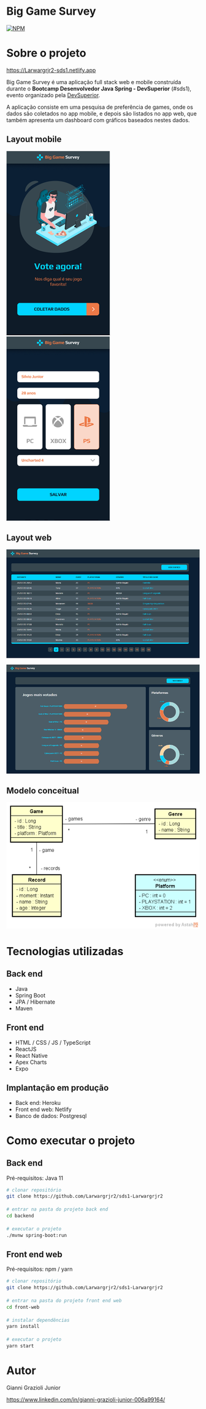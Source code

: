 # Big Game Survey 
[![NPM](https://img.shields.io/npm/l/react)](https://github.com/Larwargrjr2/sds1-Larwargrjr2/blob/master/LICENSE) 

# Sobre o projeto

https://Larwargrjr2-sds1.netlify.app

Big Game Survey é uma aplicação full stack web e mobile construída durante o **Bootcamp Desenvolvedor Java Spring - DevSuperior** (#sds1), evento organizado pela [DevSuperior](https://devsuperior.com "Site da DevSuperior").

A aplicação consiste em uma pesquisa de preferência de games, onde os dados são coletados no app mobile, e depois são listados no app web, que também apresenta um dashboard com gráficos baseados nestes dados.

## Layout mobile
![Mobile 1](https://github.com/acenelio/assets/raw/main/sds1/mobile1.png) ![Mobile 2](https://github.com/acenelio/assets/raw/main/sds1/mobile2.png)

## Layout web
![Web 1](https://github.com/acenelio/assets/raw/main/sds1/web1.png)

![Web 2](https://github.com/acenelio/assets/raw/main/sds1/web2.png)

## Modelo conceitual
![Modelo Conceitual](https://github.com/acenelio/assets/raw/main/sds1/modelo-conceitual.png)

# Tecnologias utilizadas
## Back end
- Java
- Spring Boot
- JPA / Hibernate
- Maven
## Front end
- HTML / CSS / JS / TypeScript
- ReactJS
- React Native
- Apex Charts
- Expo
## Implantação em produção
- Back end: Heroku
- Front end web: Netlify
- Banco de dados: Postgresql

# Como executar o projeto

## Back end
Pré-requisitos: Java 11

```bash
# clonar repositório
git clone https://github.com/Larwargrjr2/sds1-Larwargrjr2

# entrar na pasta do projeto back end
cd backend

# executar o projeto
./mvnw spring-boot:run
```

## Front end web
Pré-requisitos: npm / yarn

```bash
# clonar repositório
git clone https://github.com/Larwargrjr2/sds1-Larwargrjr2

# entrar na pasta do projeto front end web
cd front-web

# instalar dependências
yarn install

# executar o projeto
yarn start
```

# Autor

Gianni Grazioli Junior

https://www.linkedin.com/in/gianni-grazioli-junior-006a99164/

